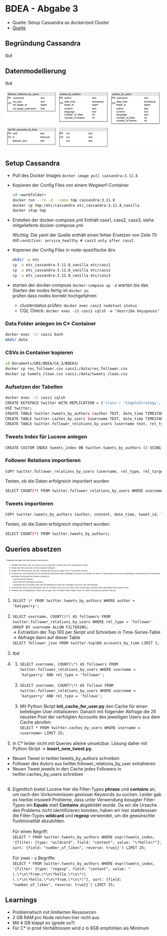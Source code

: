 # BDEA - Abgabe 3

- Quelle: Setup Cassandra as dockerized Cluster
- [Quelle](https://blog.digitalis.io/containerized-cassandra-cluster-for-local-testing-60d24d70dcc4)

## Begründung Cassandra
tbd

## Datenmodellierung
tbd

![Data model](assets/data_model.svg)

## Setup Cassandra

- Pull des Docker Images
  ```docker image pull cassandra:3.11.8```
- Kopieren der Config Files von einem Wegwerf-Container
  ```bash
  cd <workfolder>
  docker run --rm -d --name tmp cassandra:3.11.8
  docker cp tmp:/etc/cassandra etc_cassandra-3.11.8_vanilla
  docker stop tmp
  ```
- Erstellen der docker-compose.yml
  Enthält cass1, cass2, cass3, siehe mitgelieferte docker-compose.yml

  Wichtig: Die yaml der Quelle enthält einen fehler
  Ersetzen von Zeile 70 mit ```condition: service_healthy # cass3 only after cass2```

- Kopieren der Config Files in node-spezifische dirs
  ```bash
  mkdir -p etc
  cp -a etc_cassandra-3.11.8_vanilla etc/cass1
  cp -a etc_cassandra-3.11.8_vanilla etc/cass2
  cp -a etc_cassandra-3.11.8_vanilla etc/cass3
  ```

- starten der docker-compose
  ```docker-compose up -d```
  warten bis das Starten der nodes fertig ist
  ```docker ps```  
  prüfen dass nodes korrekt hochgefahren
    - clusterstatus prüfen: ```docker exec cass1 nodetool status```
    - CQL Check: ```docker exec -it cass1 cqlsh -e "describe keyspaces"```
### Data Folder anlegen im C* Container
```bash
docker exec -it cass1 bash
mkdir data
```

### CSVs in Container kopieren
```bash
cd Documents/UNI/BDEA/CA_3/BDEA3/
docker cp res_follower.csv cass1:/data/res_follower.csv
docker cp tweets_clean.csv cass1:/data/tweets_clean.csv
```

### Aufsetzen der Tabellen
```bash
docker exec -it cass1 cqlsh
CREATE KEYSPACE twitter WITH REPLICATION = {'class': 'SimpleStrategy', 'replication_factor': 3};
USE twitter;
CREATE TABLE twitter.tweets_by_authors (author TEXT, date_time TIMESTAMP, tweet_id BIGINT, content TEXT, language TEXT, number_of_likes INT, number_of_shares INT, PRIMARY KEY ((author), date_time, tweet_id)) WITH CLUSTERING ORDER BY (date_time DESC);
CREATE TABLE twitter.caches_by_users (username TEXT, date_time TIMESTAMP, tweet_id BIGINT, author TEXT, content TEXT, language TEXT, number_of_likes INT, number_of_shares INT, PRIMARY KEY ((username), date_time, tweet_id)) WITH CLUSTERING ORDER BY (date_time DESC);
CREATE TABLE twitter.follower_relations_by_users (username text, rel_type text, rel_target_id BIGINT, rel_target_username text,  PRIMARY KEY ((username), rel_type, rel_target_id));
```
### Tweets Index für Lucene anlegen
```bash
CREATE CUSTOM INDEX tweets_index ON twitter.tweets_by_authors () USING 'com.stratio.cassandra.lucene.Index' WITH OPTIONS = {'refresh_seconds': 1, 'schema': '{fields: {author: {type: "text", analyzer: "english"}, date_time: {type: "date", pattern: "yyyy-MM-dd HH:MM:SS"}, tweet_id: {type: "integer"}, content: {type: "string"}, language: {type: "string"}, number_of_likes: {type: "integer"}, number_of_shares: {type: "integer"}}}'};
```
### Follower Relations importieren
```bash
COPY twitter.follower_relations_by_users (username, rel_type, rel_target_username, rel_target_id) FROM 'data/res_follower.csv' WITH HEADER = TRUE;
```
Testen, ob die Daten erfolgreich importiert wurden
```bash
SELECT COUNT(*) FROM twitter.follower_relations_by_users WHERE username = 'katyperry';
```
### Tweets importieren
```bash
COPY twitter.tweets_by_authors (author, content, date_time, tweet_id, language, number_of_likes, number_of_shares) FROM 'data/tweets_clean.csv' WITH HEADER = TRUE;
```
Testen, ob die Daten erfolgreich importiert wurden:
```bash
SELECT COUNT(*) FROM twitter.tweets_by_authors;
```
## Queries absetzen
![Queries](assets/queries.png)
1. ```SELECT \* FROM twitter.tweets_by_authors WHERE author = 'katyperry';```</br></br>
2. ```SELECT username, COUNT(\*) AS followers FROM twitter.follower_relations_by_users WHERE rel_type = 'follower' GROUP BY username ALLOW FILTERING;```</br>
-> Extraktion der Top 100 per Skript und Schreiben in Time-Series-Table</br>
-> Abfrage dann auf dieser Table</br>
```SELECT follower_json FROM twitter.top100_accounts_by_time LIMIT 1;```</br></br>
3. tbd</br></br>
4. 
    1. ```SELECT username, COUNT(\*) AS followers FROM twitter.follower_relations_by_users WHERE username = 'katyperry' AND rel_type = 'follower';```</br></br>
    2. ```SELECT username, COUNT(\*) AS follows FROM twitter.follower_relations_by_users WHERE username = 'katyperry' AND rel_type = 'follows';```</br></br>
    3. Mit Python Skript **init_cache_for_user.py** den Cache für einen beliebigen User initialisieren. Danach mit folgender Abfrage die 25 neusten Post der verfolgten Accounts des jeweiligen Users aus dem Cache abrufen:</br>
   ```SELECT * FROM twitter.caches_by_users WHERE username = <username> LIMIT 25;```</br></br>
5. In C* leider nicht mit Queries alleine umsetzbar. Lösung daher mit Python Skript -> **insert_new_tweet.py**.</br>
- Neuen Tweet in twitter.tweets_by_authors schreiben
- Follower des Autors aus twitter.follower_relations_by_user extrahieren
- Neuen Tweet jeweils in den Cache jedes Followers in twitter.caches_by_users schreiben</br></br>
6. Eigentlich bietet Lucene hier die Filter-Types **phrase** und **contains** an, um nach den Vorkommnissen gewisser Keywords zu suchen. Leider gab es hierbei insoweit Probleme, dass unter Verwendung besagter Filter-Types ein **Equals** statt **Contains** abgebildet wurde. Da wir die Ursache des Problems nicht identifizieren konnten, haben wir hier stattdesssen die Filter-Types **wildcard** und **regexp** verwendet, um die gewünschte Funktionalität abzubilden.</br></br>
   Für einen Begriff:</br>
   ```SELECT * FROM twitter.tweets_by_authors WHERE expr(tweets_index, '{filter: {type: "wildcard", field: "content", value: "\*hello\*"}, sort: {field: "number_of_likes", reverse: true}}') LIMIT 25;```</br></br>
   Für zwei - x Begriffe:</br>
   ```SELECT * FROM twitter.tweets_by_authors WHERE expr(tweets_index, '{filter: {type: "regexp", field: "content", value: "(.\*\n\*from.\*\n\*hello.\*\n\*)|(.\*\n\*hello.\*\n\*from.\*\n\*)"}, sort: {field: "number_of_likes", reverse: true}}') LIMIT 25;```
## Learnings
- Problematisch mit limitierten Ressourcen
- 2 GB RAM pro Node reichen hier nicht aus
- Mit 4 GB klappt es (grade so?)
- Für C* in prod Verhältnissen wird z-b 8GB empfohlen als Minimum
